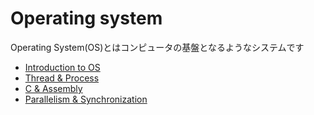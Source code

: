 # Operating system

Operating System(OS)とはコンピュータの基盤となるようなシステムです

* [Introduction to OS](os01.md)
* [Thread & Process](os02.md)
* [C & Assembly](os03.md)
* [Parallelism & Synchronization](os04.md)